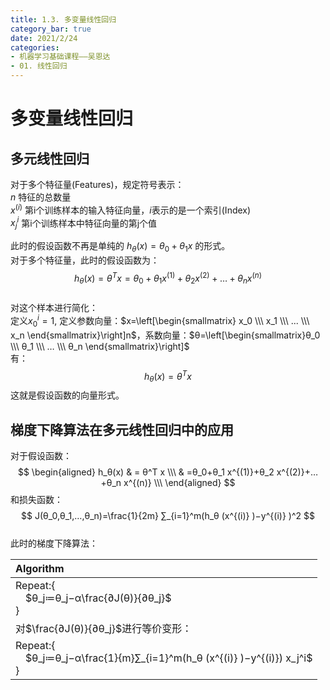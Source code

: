 ```yaml
---
title: 1.3. 多变量线性回归
category_bar: true
date: 2021/2/24
categories:
- 机器学习基础课程——吴恩达
- 01. 线性回归
---
```

<style>
img{
    width: 30%;
    padding-left: 20%;
}
</style>
# 多变量线性回归
## 多元线性回归
对于多个特征量(Features)，规定符号表示：  
$n$ 特征的总数量  
$x^{(i)}$  第i个训练样本的输入特征向量，$i$表示的是一个索引(Index)    
$x_j^i$  第i个训练样本中特征向量的第j个值  

此时的假设函数不再是单纯的 $h_θ (x)=θ_0+θ_1 x$ 的形式。  
对于多个特征量，此时的假设函数为：   
$$
h_θ (x)=θ^T x=θ_0+θ_1 x^{(1)}+θ_2 x^{(2)}+…+θ_n x^{(n)}
$$  
对这个样本进行简化：  
定义$x_0^i=1$, 定义参数向量：$x=\left[\begin{smallmatrix} x_0 \\\ x_1 \\\ ... \\\ x_n \end{smallmatrix}\right]n$，系数向量：$θ=\left[\begin{smallmatrix}θ_0 \\\ θ_1 \\\ … \\\ θ_n \end{smallmatrix}\right]$  
有：   
$$
h_θ (x)=θ^T x
$$
这就是假设函数的向量形式。   
## 梯度下降算法在多元线性回归中的应用
对于假设函数：
$$
\begin{aligned}
h_θ(x)  & =  θ^T x \\\  
& =θ_0+θ_1 x^{(1)}+θ_2 x^{(2)}+…+θ_n x^{(n)} \\\       
\end{aligned}
$$
和损失函数：   
$$
J(θ_0,θ_1,…,θ_n)=\frac{1}{2m} ∑_{i=1}^m(h_θ (x^{(i)} )−y^{(i)} )^2
$$    
此时的梯度下降算法：  

| Algorithm |
|:-|
Repeat:\{<br>&emsp;$θ_j≔θ_j−α\frac{∂J(θ)}{∂θ_j}$<br>\}<br>|
|对$\frac{∂J(θ)}{∂θ_j}$进行等价变形：|
|Repeat:\{<br>&emsp;$θ_j≔θ_j−α\frac{1}{m}∑_{i=1}^m(h_θ (x^{(i)} )−y^{(i)})  x_j^i$<br>\}|
